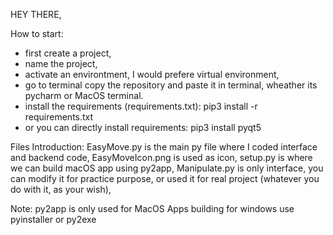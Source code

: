 HEY THERE,

How to start:
* first create a project, 
* name the project, 
* activate an environtment, I would prefere virtual environment,
* go to terminal copy the repository and paste it in terminal, wheather its pycharm or MacOS terminal.
* install the requirements (requirements.txt): pip3 install -r requirements.txt
* or you can directly install requirements: pip3 install pyqt5


Files Introduction:
EasyMove.py is the main py file where I coded interface and backend code,
EasyMoveIcon.png is used as icon,
setup.py is where we can build macOS app using py2app,
Manipulate.py is only interface, you can modify it for practice purpose, or used it for real project (whatever you do with it, as your wish),


Note:
py2app is only used for MacOS Apps building
for windows use pyinstaller or py2exe
